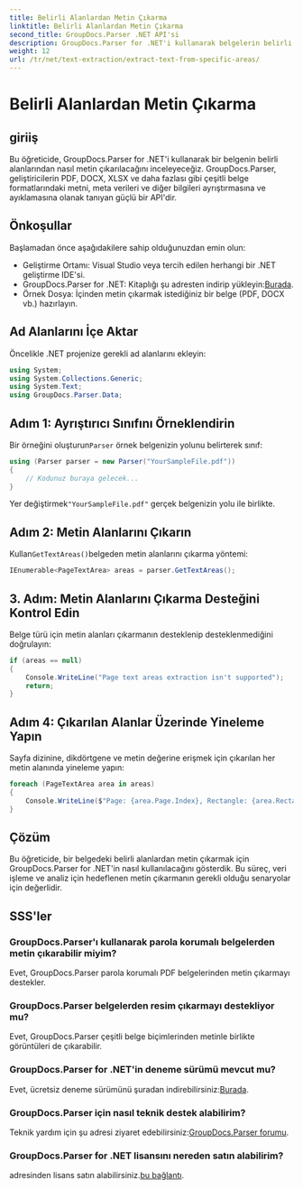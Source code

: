 ```yaml
---
title: Belirli Alanlardan Metin Çıkarma
linktitle: Belirli Alanlardan Metin Çıkarma
second_title: GroupDocs.Parser .NET API'si
description: GroupDocs.Parser for .NET'i kullanarak belgelerin belirli alanlarından metin çıkarmayı öğrenin. Kolay adım adım kılavuz.
weight: 12
url: /tr/net/text-extraction/extract-text-from-specific-areas/
---
```


# Belirli Alanlardan Metin Çıkarma

## giriiş
Bu öğreticide, GroupDocs.Parser for .NET'i kullanarak bir belgenin belirli alanlarından nasıl metin çıkarılacağını inceleyeceğiz. GroupDocs.Parser, geliştiricilerin PDF, DOCX, XLSX ve daha fazlası gibi çeşitli belge formatlarındaki metni, meta verileri ve diğer bilgileri ayrıştırmasına ve ayıklamasına olanak tanıyan güçlü bir API'dir.
## Önkoşullar
Başlamadan önce aşağıdakilere sahip olduğunuzdan emin olun:
- Geliştirme Ortamı: Visual Studio veya tercih edilen herhangi bir .NET geliştirme IDE'si.
-  GroupDocs.Parser for .NET: Kitaplığı şu adresten indirip yükleyin:[Burada](https://releases.groupdocs.com/parser/net/).
- Örnek Dosya: İçinden metin çıkarmak istediğiniz bir belge (PDF, DOCX vb.) hazırlayın.

## Ad Alanlarını İçe Aktar
Öncelikle .NET projenize gerekli ad alanlarını ekleyin:
```csharp
using System;
using System.Collections.Generic;
using System.Text;
using GroupDocs.Parser.Data;
```
## Adım 1: Ayrıştırıcı Sınıfını Örneklendirin
 Bir örneğini oluşturun`Parser` örnek belgenizin yolunu belirterek sınıf:
```csharp
using (Parser parser = new Parser("YourSampleFile.pdf"))
{
    // Kodunuz buraya gelecek...
}
```
 Yer değiştirmek`"YourSampleFile.pdf"` gerçek belgenizin yolu ile birlikte.
## Adım 2: Metin Alanlarını Çıkarın
 Kullan`GetTextAreas()`belgeden metin alanlarını çıkarma yöntemi:
```csharp
IEnumerable<PageTextArea> areas = parser.GetTextAreas();
```
## 3. Adım: Metin Alanlarını Çıkarma Desteğini Kontrol Edin
Belge türü için metin alanları çıkarmanın desteklenip desteklenmediğini doğrulayın:
```csharp
if (areas == null)
{
    Console.WriteLine("Page text areas extraction isn't supported");
    return;
}
```
## Adım 4: Çıkarılan Alanlar Üzerinde Yineleme Yapın
Sayfa dizinine, dikdörtgene ve metin değerine erişmek için çıkarılan her metin alanında yineleme yapın:
```csharp
foreach (PageTextArea area in areas)
{
    Console.WriteLine($"Page: {area.Page.Index}, Rectangle: {area.Rectangle}, Text: {area.Text}");
}
```

## Çözüm
Bu öğreticide, bir belgedeki belirli alanlardan metin çıkarmak için GroupDocs.Parser for .NET'in nasıl kullanılacağını gösterdik. Bu süreç, veri işleme ve analiz için hedeflenen metin çıkarmanın gerekli olduğu senaryolar için değerlidir.

## SSS'ler
### GroupDocs.Parser'ı kullanarak parola korumalı belgelerden metin çıkarabilir miyim?
Evet, GroupDocs.Parser parola korumalı PDF belgelerinden metin çıkarmayı destekler.
### GroupDocs.Parser belgelerden resim çıkarmayı destekliyor mu?
Evet, GroupDocs.Parser çeşitli belge biçimlerinden metinle birlikte görüntüleri de çıkarabilir.
### GroupDocs.Parser for .NET'in deneme sürümü mevcut mu?
 Evet, ücretsiz deneme sürümünü şuradan indirebilirsiniz:[Burada](https://releases.groupdocs.com/).
### GroupDocs.Parser için nasıl teknik destek alabilirim?
 Teknik yardım için şu adresi ziyaret edebilirsiniz:[GroupDocs.Parser forumu](https://forum.groupdocs.com/c/parser/17).
### GroupDocs.Parser for .NET lisansını nereden satın alabilirim?
 adresinden lisans satın alabilirsiniz.[bu bağlantı](https://purchase.groupdocs.com/buy).